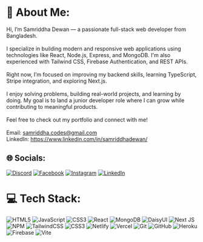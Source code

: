 # 💫 About Me:
Hi, I’m Samriddha Dewan — a passionate full-stack web developer from Bangladesh.<br><br>I specialize in building modern and responsive web applications using technologies like React, Node.js, Express, and MongoDB. I'm also experienced with Tailwind CSS, Firebase Authentication, and REST APIs.<br><br>Right now, I’m focused on improving my backend skills, learning TypeScript, Stripe integration, and exploring Next.js.<br><br>I enjoy solving problems, building real-world projects, and learning by doing. My goal is to land a junior developer role where I can grow while contributing to meaningful products.<br><br>Feel free to check out my portfolio and connect with me!<br><br>Email: samriddha.codes@gmail.com<br>LinkedIn: https://www.linkedin.com/in/samriddhadewan/


## 🌐 Socials:
[![Discord](https://img.shields.io/badge/Discord-%237289DA.svg?logo=discord&logoColor=white)](https://discord.gg/samriddhadewan1) [![Facebook](https://img.shields.io/badge/Facebook-%231877F2.svg?logo=Facebook&logoColor=white)](https://facebook.com/samriddhadewan) [![Instagram](https://img.shields.io/badge/Instagram-%23E4405F.svg?logo=Instagram&logoColor=white)](https://instagram.com/samriddhadewan) [![LinkedIn](https://img.shields.io/badge/LinkedIn-%230077B5.svg?logo=linkedin&logoColor=white)](https://linkedin.com/in/samriddhadewan) 

# 💻 Tech Stack:
![HTML5](https://img.shields.io/badge/html5-%23E34F26.svg?style=for-the-badge&logo=html5&logoColor=white) ![JavaScript](https://img.shields.io/badge/javascript-%23323330.svg?style=for-the-badge&logo=javascript&logoColor=%23F7DF1E) ![CSS3](https://img.shields.io/badge/css3-%231572B6.svg?style=for-the-badge&logo=css3&logoColor=white) ![React](https://img.shields.io/badge/react-%2320232a.svg?style=for-the-badge&logo=react&logoColor=%2361DAFB) ![MongoDB](https://img.shields.io/badge/MongoDB-%234ea94b.svg?style=for-the-badge&logo=mongodb&logoColor=white) ![DaisyUI](https://img.shields.io/badge/daisyui-5A0EF8?style=for-the-badge&logo=daisyui&logoColor=white) ![Next JS](https://img.shields.io/badge/Next-black?style=for-the-badge&logo=next.js&logoColor=white) ![NPM](https://img.shields.io/badge/NPM-%23CB3837.svg?style=for-the-badge&logo=npm&logoColor=white) ![TailwindCSS](https://img.shields.io/badge/tailwindcss-%2338B2AC.svg?style=for-the-badge&logo=tailwind-css&logoColor=white) ![CSS3](https://img.shields.io/badge/css3-%231572B6.svg?style=for-the-badge&logo=css3&logoColor=white) ![Netlify](https://img.shields.io/badge/netlify-%23000000.svg?style=for-the-badge&logo=netlify&logoColor=#00C7B7) ![Vercel](https://img.shields.io/badge/vercel-%23000000.svg?style=for-the-badge&logo=vercel&logoColor=white) ![Git](https://img.shields.io/badge/git-%23F05033.svg?style=for-the-badge&logo=git&logoColor=white) ![GitHub](https://img.shields.io/badge/github-%23121011.svg?style=for-the-badge&logo=github&logoColor=white) ![Heroku](https://img.shields.io/badge/heroku-%23430098.svg?style=for-the-badge&logo=heroku&logoColor=white) ![Firebase](https://img.shields.io/badge/firebase-%23039BE5.svg?style=for-the-badge&logo=firebase) ![Vite](https://img.shields.io/badge/vite-%23646CFF.svg?style=for-the-badge&logo=vite&logoColor=white)


<!-- Proudly created with GPRM ( https://gprm.itsvg.in ) -->
